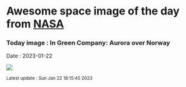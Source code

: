 
# Awesome space image of the day from [NASA](https://api.nasa.gov/)

### Today image : In Green Company: Aurora over Norway
Date : 2023-01-22

![](https://apod.nasa.gov/apod/image/2301/greencompany_rive_960.jpg)

<small>Latest update : Sun Jan 22 18:15:45 2023</small>
        